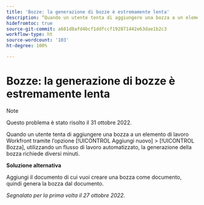 ```yaml
---
title: 'Bozze: la generazione di bozze è estremamente lenta'
description: “Quando un utente tenta di aggiungere una bozza a un elemento di lavoro Workfront tramite l’opzione Aggiungi nuovo > Bozza, utilizzando un flusso di lavoro automatizzato, la generazione della bozza richiede diversi minuti.”
hidefromtoc: true
source-git-commit: a681d8afd4bcf1ddfccf192871442e63dae1b2c3
workflow-type: ht
source-wordcount: '103'
ht-degree: 100%

---
```



# Bozze: la generazione di bozze è estremamente lenta

>[!NOTE]
>
>Questo problema è stato risolto il 31 ottobre 2022.

<!--This article is on the WF and WFP TOCs-->

Quando un utente tenta di aggiungere una bozza a un elemento di lavoro Workfront tramite l’opzione [!UICONTROL Aggiungi nuovo] > [!UICONTROL Bozza], utilizzando un flusso di lavoro automatizzato, la generazione della bozza richiede diversi minuti.

**Soluzione alternativa**

Aggiungi il documento di cui vuoi creare una bozza come documento, quindi genera la bozza dal documento.

_Segnalato per la prima volta il 27 ottobre 2022._

